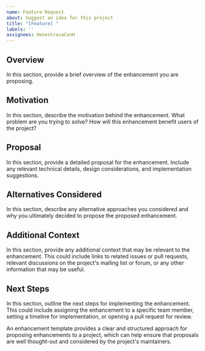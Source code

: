 ```yaml
---
name: Feature Request
about: Suggest an idea for this project
title: "[Feature] "
labels: ''
assignees: HenestrosaConH
---
```


Overview
------------------

In this section, provide a brief overview of the enhancement you are proposing.


Motivation 
------------------

In this section, describe the motivation behind the enhancement. What problem are you trying to solve? How will this enhancement benefit users of the project?

Proposal
----------------

In this section, provide a detailed proposal for the enhancement. Include any relevant technical details, design considerations, and implementation suggestions.

Alternatives Considered
------------------

In this section, describe any alternative approaches you considered and why you ultimately decided to propose the proposed enhancement.

Additional Context
------------------

In this section, provide any additional context that may be relevant to the enhancement. This could include links to related issues or pull requests, relevant discussions on the project's mailing list or forum, or any other information that may be useful.

Next Steps
---------------------

In this section, outline the next steps for implementing the enhancement. This could include assigning the enhancement to a specific team member, setting a timeline for implementation, or opening a pull request for review.

An enhancement template provides a clear and structured approach for proposing enhancements to a project, which can help ensure that proposals are well thought-out and considered by the project's maintainers.